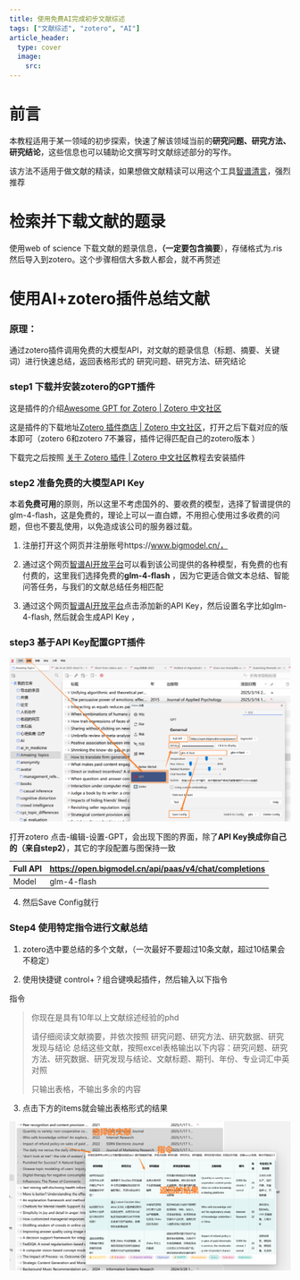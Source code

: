 ```yaml
---
title: 使用免费AI完成初步文献综述
tags: ["文献综述", "zotero", "AI"]
article_header:
  type: cover
  image:
    src: 
---
```




# 前言

本教程适用于某一领域的初步探索，快速了解该领域当前的**研究问题、研究方法、研究结论**，这些信息也可以辅助论文撰写时文献综述部分的写作。

该方法不适用于做文献的精读，如果想做文献精读可以用这个工具[智谱清言](https://chatglm.cn/main/doc?lang=zh)，强烈推荐



# 检索并下载文献的题录

使用web of science 下载文献的题录信息，**（一定要包含摘要**），存储格式为.ris 然后导入到zotero。这个步骤相信大多数人都会，就不再赘述



# 使用AI+zotero插件总结文献

### 原理：

通过zotero插件调用免费的大模型API，对文献的题录信息（标题、摘要、关键词）进行快速总结，返回表格形式的 研究问题、研究方法、研究结论

### step1 下载并安装zotero的GPT插件

这是插件的介绍[Awesome GPT for Zotero | Zotero 中文社区](https://zotero-chinese.com/user-guide/plugins/zotero-gpt.html)

这是插件的下载地址[Zotero 插件商店 | Zotero 中文社区](https://zotero-chinese.com/plugins/)，打开之后下载对应的版本即可（zotero 6和zotero 7不兼容，插件记得匹配自己的zotero版本 ）

下载完之后按照 [关于 Zotero 插件 | Zotero 中文社区](https://zotero-chinese.com/user-guide/plugins/about-plugin)教程去安装插件

### step2 准备免费的大模型API Key

本着**免费可用**的原则，所以这里不考虑国外的、要收费的模型，选择了智谱提供的glm-4-flash，这是免费的，理论上可以一直白嫖，不用担心使用过多收费的问题，但也不要乱使用，以免造成该公司的服务器过载。

1. 注册打开这个网页并注册账号https://www.bigmodel.cn/，

2. 通过这个网页[智谱AI开放平台](https://www.bigmodel.cn/console/modelcenter/square)可以看到该公司提供的各种模型，有免费的也有付费的，这里我们选择免费的**glm-4-flash** ，因为它更适合做文本总结、智能问答任务，与我们的文献总结任务相匹配

3. 通过这个网页[智谱AI开放平台](https://www.bigmodel.cn/usercenter/proj-mgmt/apikeys)点击添加新的API Key，然后设置名字比如glm-4-flash, 然后就会生成API Key ，

### step3 基于API Key配置GPT插件

![](/assets/images/zotero/ai_literature_review/1.png)

打开zotero 点击-编辑-设置-GPT，会出现下图的界面，除了**API Key换成你自己的（来自step2）**，其它的字段配置与图保持一致

| Full API | https://open.bigmodel.cn/api/paas/v4/chat/completions |
| -------- | ----------------------------------------------------- |
| Model    | glm-4-flash                                           |

4. 然后Save Config就行



### Step4 使用特定指令进行文献总结

1. zotero选中要总结的多个文献，（一次最好不要超过10条文献，超过10结果会不稳定）

2. 使用快捷键 control+？组合键唤起插件，然后输入以下指令

指令

> 你现在是具有10年以上文献综述经验的phd
>
> 请仔细阅读文献摘要，并依次按照 研究问题、研究方法、研究数据、研究发现与结论 总结这些文献，按照excel表格输出以下内容：研究问题、研究方法、研究数据、研究发现与结论、文献标题、期刊、年份、专业词汇中英对照
>
> 只输出表格，不输出多余的内容

3. 点击下方的items就会输出表格形式的结果

![](/assets/images/zotero/ai_literature_review/2.png)

